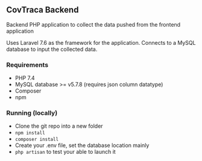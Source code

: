 ## CovTraca Backend

Backend PHP application to collect the data pushed from the frontend application

Uses Laravel 7.6 as the framework for the application.
Connects to a MySQL database to input the collected data.


### Requirements

- PHP 7.4
- MySQL database >= v5.7.8 (requires json column datatype)
- Composer
- npm

### Running (locally)

- Clone the git repo into a new folder
- `npm install`
- `composer install`
- Create your .env file, set the database location mainly
- `php artisan` to test your able to launch it
